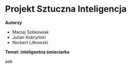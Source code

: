 # Projekt Sztuczna Inteligencja
**Autorzy**
 - Maciej Sobkowiak
 - Julian Kobryński
 - Norbert Litkowski
 
**Temat: inteligentna śmieciarka**

asb